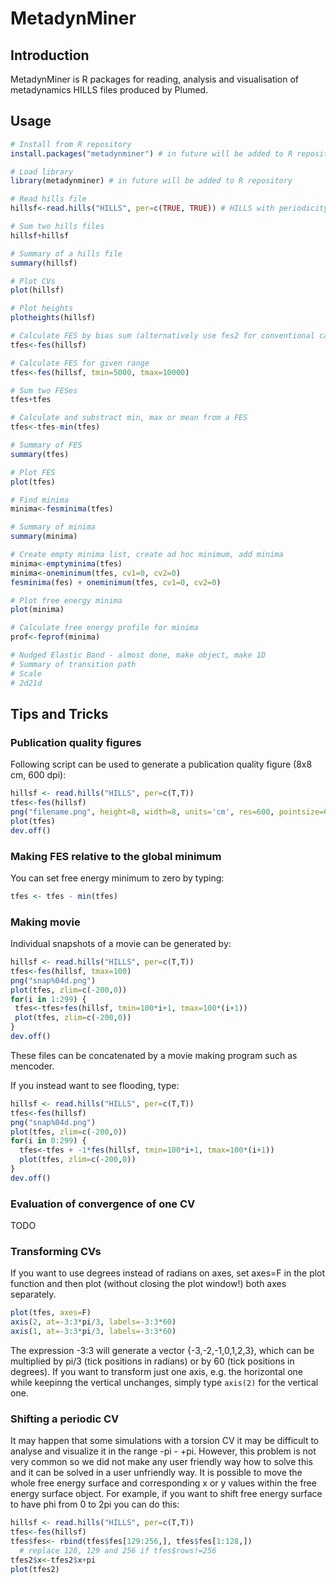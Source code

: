# MetadynMiner

## Introduction
MetadynMiner is R packages for reading, analysis and visualisation of metadynamics HILLS files produced by Plumed.

## Usage
```R
# Install from R repository
install.packages("metadynminer") # in future will be added to R repository

# Load library
library(metadynminer) # in future will be added to R repository

# Read hills file
hillsf<-read.hills("HILLS", per=c(TRUE, TRUE)) # HILLS with periodicity on CV1 and CV2

# Sum two hills files
hillsf+hillsf

# Summary of a hills file
summary(hillsf)

# Plot CVs
plot(hillsf)

# Plot heights
plotheights(hillsf)

# Calculate FES by bias sum (alternatively use fes2 for conventional calculation)
tfes<-fes(hillsf)

# Calculate FES for given range
tfes<-fes(hillsf, tmin=5000, tmax=10000)

# Sum two FESes
tfes+tfes

# Calculate and substract min, max or mean from a FES
tfes<-tfes-min(tfes)

# Summary of FES
summary(tfes)

# Plot FES
plot(tfes)

# Find minima
minima<-fesminima(tfes)

# Summary of minima
summary(minima)

# Create empty minima list, create ad hoc minimum, add minima
minima<-emptyminima(tfes)
minima<-oneminimum(tfes, cv1=0, cv2=0)
fesminima(fes) + oneminimum(tfes, cv1=0, cv2=0)

# Plot free energy minima
plot(minima)

# Calculate free energy profile for minima
prof<-feprof(minima)

# Nudged Elastic Band - almost done, make object, make 1D
# Summary of transition path
# Scale
# 2d21d
```

## Tips and Tricks
### Publication quality figures
Following script can be used to generate a publication quality figure (8x8 cm, 600 dpi):
```R
hillsf <- read.hills("HILLS", per=c(T,T))
tfes<-fes(hillsf)
png("filename.png", height=8, width=8, units='cm', res=600, pointsize=6)
plot(tfes)
dev.off()
```

### Making FES relative to the global minimum
You can set free energy minimum to zero by typing:
```R
tfes <- tfes - min(tfes)
```

### Making movie
Individual snapshots of a movie can be generated by:
```R
hillsf <- read.hills("HILLS", per=c(T,T))
tfes<-fes(hillsf, tmax=100)
png("snap%04d.png")
plot(tfes, zlim=c(-200,0))
for(i in 1:299) {
 tfes<-tfes+fes(hillsf, tmin=100*i+1, tmax=100*(i+1))
 plot(tfes, zlim=c(-200,0))
}
dev.off()
```
These files can be concatenated by a movie making program such as mencoder.

If you instead want to see flooding, type:
```R
hillsf <- read.hills("HILLS", per=c(T,T))
tfes<-fes(hillsf)
png("snap%04d.png")
plot(tfes, zlim=c(-200,0))
for(i in 0:299) {
  tfes<-tfes + -1*fes(hillsf, tmin=100*i+1, tmax=100*(i+1))
  plot(tfes, zlim=c(-200,0))
}
dev.off()
```

### Evaluation of convergence of one CV
TODO

### Transforming CVs
If you want to use degrees instead of radians on axes, set axes=F in the plot function and then plot
(without closing the plot window!) both axes separately.
```R
plot(tfes, axes=F)
axis(2, at=-3:3*pi/3, labels=-3:3*60)
axis(1, at=-3:3*pi/3, labels=-3:3*60)
```
The expression -3:3 will generate a vector {-3,-2,-1,0,1,2,3}, which can be multiplied by pi/3
(tick positions in radians) or by 60 (tick positions in degrees). If you want to transform just
one axis, e.g. the horizontal one while keepinng the vertical unchanges, simply type `axis(2)`
for the vertical one.

### Shifting a periodic CV
It may happen that some simulations with a torsion CV it may be difficult to analyse and visualize
it in the range -pi - +pi. However, this problem is not very common so we did not make any user friendly way
how to solve this and it can be solved in a user unfriendly way. It is possible to move the whole free
energy surface and corresponding x or y values within the free energy surface object. For example,
if you want to shift free energy surface to have phi from 0 to 2pi you can do this:
```R
hillsf <- read.hills("HILLS", per=c(T,T))
tfes<-fes(hillsf)
tfes$fes<- rbind(tfes$fes[129:256,], tfes$fes[1:128,])
  # replace 128, 129 and 256 if tfes$rows!=256
tfes2$x<-tfes2$x+pi
plot(tfes2)
```
